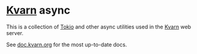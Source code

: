 # [Kvarn](https://kvarn.org/) async

This is a collection of [Tokio](https://tokio.rs/) and other async utilities used in the [Kvarn](https://kvarn.org/) web server.

See [doc.kvarn.org](https://doc.kvarn.org/kvarn_async/index.html) for the most up-to-date docs.
